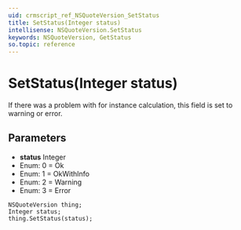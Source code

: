 ```yaml
---
uid: crmscript_ref_NSQuoteVersion_SetStatus
title: SetStatus(Integer status)
intellisense: NSQuoteVersion.SetStatus
keywords: NSQuoteVersion, GetStatus
so.topic: reference
---
```


# SetStatus(Integer status)

If there was a problem with for instance calculation, this field is set to warning or error.

## Parameters

* **status** Integer
* Enum: 0 = Ok
* Enum: 1 = OkWithInfo
* Enum: 2 = Warning
* Enum: 3 = Error

```crmscript
NSQuoteVersion thing;
Integer status;
thing.SetStatus(status);
```

